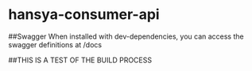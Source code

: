 # hansya-consumer-api

##Swagger
When installed with dev-dependencies, you can access the swagger definitions at /docs

 ##THIS IS A TEST OF THE BUILD PROCESS